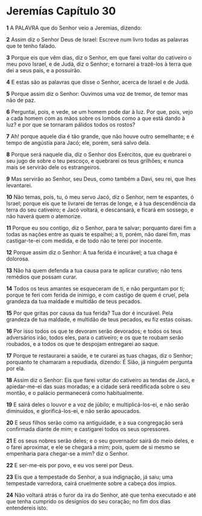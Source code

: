 # Jeremías Capítulo 30

**1** 	A PALAVRA que do Senhor veio a Jeremias, dizendo:

**2** 	Assim diz o Senhor Deus de Israel: Escreve num livro todas as palavras que te tenho falado.

**3** 	Porque eis que vêm dias, diz o Senhor, em que farei voltar do cativeiro o meu povo Israel, e de Judá, diz o Senhor; e tornarei a trazê-los à terra que dei a seus pais, e a possuirão.

**4** 	E estas são as palavras que disse o Senhor, acerca de Israel e de Judá.

**5** 	Porque assim diz o Senhor: Ouvimos uma voz de tremor, de temor mas não de paz.

**6** 	Perguntai, pois, e vede, se um homem pode dar à luz. Por que, pois, vejo a cada homem com as mãos sobre os lombos como a que está dando à luz? e por que se tornaram pálidos todos os rostos?

**7** 	Ah! porque aquele dia é tão grande, que não houve outro semelhante; e é tempo de angústia para Jacó; ele, porém, será salvo dela.

**8** 	Porque será naquele dia, diz o Senhor dos Exércitos, que eu quebrarei o seu jugo de sobre o teu pescoço, e quebrarei os teus grilhões; e nunca mais se servirão dele os estrangeiros.

**9** 	Mas servirão ao Senhor, seu Deus, como também a Davi, seu rei, que lhes levantarei.

**10** 	Não temas, pois, tu, ó meu servo Jacó, diz o Senhor, nem te espantes, ó Israel; porque eis que te livrarei de terras de longe, e à tua descendência da terra do seu cativeiro; e Jacó voltará, e descansará, e ficará em sossego, e não haverá quem o atemorize.

**11** 	Porque eu sou contigo, diz o Senhor, para te salvar; porquanto darei fim a todas as nações entre as quais te espalhei; a ti, porém, não darei fim, mas castigar-te-ei com medida, e de todo não te terei por inocente.

**12** 	Porque assim diz o Senhor: A tua ferida é incurável; a tua chaga é dolorosa.

**13** 	Não há quem defenda a tua causa para te aplicar curativo; não tens remédios que possam curar.

**14** 	Todos os teus amantes se esqueceram de ti, e não perguntam por ti; porque te feri com ferida de inimigo, e com castigo de quem é cruel, pela grandeza da tua maldade e multidão de teus pecados.

**15** 	Por que gritas por causa da tua ferida? Tua dor é incurável. Pela grandeza de tua maldade, e multidão de teus pecados, eu fiz estas coisas.

**16** 	Por isso todos os que te devoram serão devorados; e todos os teus adversários irão, todos eles, para o cativeiro; e os que te roubam serão roubados, e a todos os que te despojam entregarei ao saque.

**17** 	Porque te restaurarei a saúde, e te curarei as tuas chagas, diz o Senhor; porquanto te chamaram a repudiada, dizendo: É Sião, já ninguém pergunta por ela.

**18** 	Assim diz o Senhor: Eis que farei voltar do cativeiro as tendas de Jacó, e apiedar-me-ei das suas moradas; e a cidade será reedificada sobre o seu montão, e o palácio permanecerá como habitualmente.

**19** 	E sairá deles o louvor e a voz de júbilo; e multiplicá-los-ei, e não serão diminuídos, e glorificá-los-ei, e não serão apoucados.

**20** 	E seus filhos serão como na antiguidade, e a sua congregação será confirmada diante de mim; e castigarei todos os seus opressores.

**21** 	E os seus nobres serão deles; e o seu governador sairá do meio deles, e o farei aproximar, e ele se chegará a mim; pois, quem de si mesmo se empenharia para chegar-se a mim? diz o Senhor.

**22** 	E ser-me-eis por povo, e eu vos serei por Deus.

**23** 	Eis que a tempestade do Senhor, a sua indignação, já saiu; uma tempestade varredora, cairá cruelmente sobre a cabeça dos ímpios.

**24** 	Não voltará atrás o furor da ira do Senhor, até que tenha executado e até que tenha cumprido os desígnios do seu coração; no fim dos dias entendereis isto.

